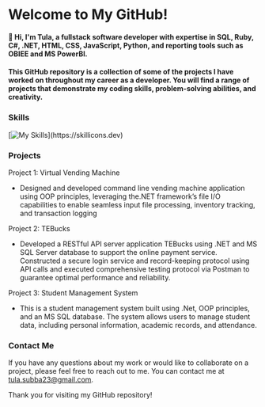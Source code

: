 # Welcome to My GitHub!
#### 👋 Hi, I'm Tula, a fullstack software developer with expertise in SQL, Ruby, C#, .NET, HTML, CSS, JavaScript, Python, and reporting tools such as OBIEE and MS PowerBI.

#### This GitHub repository is a collection of some of the projects I have worked on throughout my career as a developer. You will find a range of projects that demonstrate my coding skills, problem-solving abilities, and creativity.
### Skills
[![My Skills](https://skillicons.dev/icons?i=cs,dotnet,visualstudio,vscode,gitlab,html,css,bootstrap,vue,js,java,ruby,py,postgres,postman,)](https://skillicons.dev)
### Projects
Project 1: Virtual Vending Machine
* Designed and developed command line vending machine application using OOP principles, leveraging the.NET framework’s file I/O capabilities to enable seamless input file processing, inventory tracking, and transaction logging

Project 2: TEBucks
* Developed a RESTful API server application TEBucks using .NET and MS SQL Server database to support the online payment service. Constructed a secure login service and record-keeping protocol using API calls and executed comprehensive testing protocol via Postman to guarantee optimal performance and reliability.

Project 3: Student Management System
* This is a student management system built using .Net, OOP principles, and an MS SQL database. The system allows users to manage student data, including personal information, academic records, and attendance.

### Contact Me
If you have any questions about my work or would like to collaborate on a project, please feel free to reach out to me. You can contact me at tula.subba23@gmail.com.

Thank you for visiting my GitHub repository!
